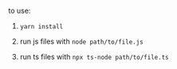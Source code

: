 to use:

1. `yarn install`

1. run js files with `node path/to/file.js`
1. run ts files with `npx ts-node path/to/file.ts`
